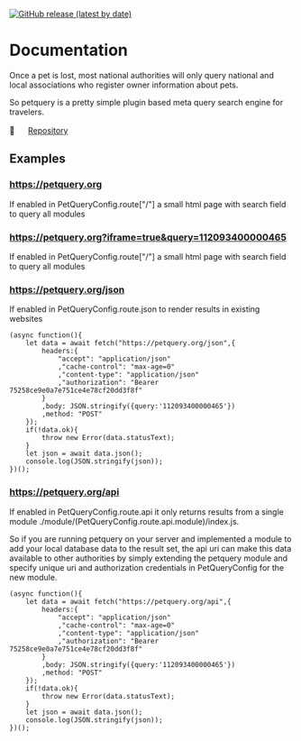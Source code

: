 [![GitHub release (latest by date)](https://img.shields.io/github/v/release/ykat-UG-haftungsbeschrankt/petquery)](https://github.com/ykat-UG-haftungsbeschrankt/petquery)

<!--
[![GitHub](https://img.shields.io/github/license/jothepro/doxygen-awesome-css)](https://github.com/jothepro/doxygen-awesome-css/blob/main/LICENSE)
![GitHub Repo stars](https://img.shields.io/github/stars/jothepro/doxygen-awesome-css)
-->



Documentation
============

Once a pet is lost, most national authorities will only query national and local associations who register owner information about pets.

So petquery is a pretty simple plugin based meta query search engine for travelers.


🔗 <img src=https://github.com/favicon.ico width=16 height=16> [Repository](https://github.com/ykat-UG-haftungsbeschrankt/petquery)

Examples
------------

### https://petquery.org ###

If enabled in PetQueryConfig.route["/"] a small html page with search field to query all modules

### https://petquery.org?iframe=true&query=112093400000465 ###

If enabled in PetQueryConfig.route["/"] a small html page with search field to query all modules

### https://petquery.org/json ###

If enabled in PetQueryConfig.route.json to render results in existing websites

```JS
(async function(){
	let data = await fetch("https://petquery.org/json",{
		headers:{
			"accept": "application/json"
			,"cache-control": "max-age=0"
			,"content-type": "application/json"
			,"authorization": "Bearer 75258ce9e0a7e751ce4e78cf20dd3f8f"
		}
		,body: JSON.stringify({query:'112093400000465'})
		,method: "POST"
	});
	if(!data.ok){
		throw new Error(data.statusText);
	}
	let json = await data.json();
	console.log(JSON.stringify(json));
})();
```

### https://petquery.org/api ###

If enabled in PetQueryConfig.route.api it only returns results from a single module ./module/(PetQueryConfig.route.api.module)/index.js.

So if you are running petquery on your server and implemented a module to add your local database data to the result set, the api uri can make this data available to other authorities by simply extending the petquery module and specify unique uri and authorization credentials in PetQueryConfig for the new module.

```JS
(async function(){
	let data = await fetch("https://petquery.org/api",{
		headers:{
			"accept": "application/json"
			,"cache-control": "max-age=0"
			,"content-type": "application/json"
			,"authorization": "Bearer 75258ce9e0a7e751ce4e78cf20dd3f8f"
		}
		,body: JSON.stringify({query:'112093400000465'})
		,method: "POST"
	});
	if(!data.ok){
		throw new Error(data.statusText);
	}
	let json = await data.json();
	console.log(JSON.stringify(json));
})();
```
